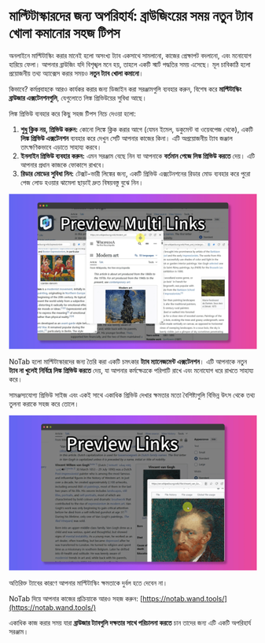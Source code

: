 # মাল্টিটাস্কারদের জন্য অপরিহার্য: ব্রাউজিংয়ের সময় নতুন ট্যাব খোলা কমানোর সহজ টিপস

অনলাইনে মাল্টিটাস্কিং করার মানেই হলো অসংখ্য ট্যাব একসাথে সামলানো, কাজের প্রেক্ষাপট বদলানো, এবং মনোযোগ হারিয়ে ফেলা। আপনার ব্রাউজিং যদি বিশৃঙ্খল মনে হয়, তাহলে একটি স্মার্ট পদ্ধতির সময় এসেছে। মূল চাবিকাঠি হলো প্রয়োজনীয় তথ্য অ্যাক্সেস করার সময়ও **নতুন ট্যাব খোলা কমানো**।

কিভাবে? কর্মপ্রবাহকে আরও কার্যকর করার জন্য ডিজাইন করা সরঞ্জামগুলি ব্যবহার করুন, বিশেষ করে **মাল্টিটাস্কিং ব্রাউজার এক্সটেনশনগুলি**, যেগুলোতে লিঙ্ক প্রিভিউয়ের সুবিধা আছে।

লিঙ্ক প্রিভিউ ব্যবহার করে কিছু সহজ টিপস নিচে দেওয়া হলো:

1.  **শুধু ক্লিক নয়, প্রিভিউ করুন:** কোনো লিঙ্কে ক্লিক করার আগে (যেমন ইমেল, ডকুমেন্ট বা ওয়েবপেজ থেকে), একটি **লিঙ্ক প্রিভিউ এক্সটেনশন** ব্যবহার করে দেখুন সেটি আপনার কাজের কিনা। এটি অপ্রয়োজনীয় ট্যাব জঞ্জাল তাৎক্ষণিকভাবে এড়াতে সাহায্য করবে।
2.  **ইনলাইন প্রিভিউ ব্যবহার করুন:** এমন সরঞ্জাম বেছে নিন যা আপনাকে **বর্তমান পেজে লিঙ্ক প্রিভিউ করতে** দেয়। এটি আপনার প্রধান কাজকে ফোকাসে রাখবে।
3.  **রিডার মোডের সুবিধা নিন:** টেক্সট-ভারী লিঙ্কের জন্য, একটি প্রিভিউ এক্সটেনশনের রিডার মোড ব্যবহার করে পুরো পেজ লোড হওয়ার ঝামেলা ছাড়াই দ্রুত বিষয়বস্তু বুঝে নিন।

![লিঙ্ক প্রিভিউয়ের সাথে মাল্টিটাস্কিং](../images/notab1.png)

NoTab হলো মাল্টিটাস্কারদের জন্য তৈরি করা একটি চমৎকার **ট্যাব ম্যানেজমেন্ট এক্সটেনশন**। এটি আপনাকে নতুন **ট্যাব না খুলেই নির্বিঘ্নে লিঙ্ক প্রিভিউ করতে** দেয়, যা আপনার কর্মক্ষেত্রকে পরিপাটি রাখে এবং মনোযোগ ধরে রাখতে সাহায্য করে।

সামঞ্জস্যযোগ্য প্রিভিউ সাইজ এবং একই সাথে একাধিক প্রিভিউ দেখার ক্ষমতার মতো বৈশিষ্ট্যগুলি বিভিন্ন উৎস থেকে তথ্য তুলনা করাকে সহজ করে তোলে।

![NoTab একাধিক প্রিভিউ বৈশিষ্ট্য](../images/notab2.png)

অতিরিক্ত ট্যাবের কারণে আপনার মাল্টিটাস্কিং ক্ষমতাকে দুর্বল হতে দেবেন না।

NoTab দিয়ে আপনার কাজের প্রক্রিয়াকে আরও সহজ করুন: [https://notab.wand.tools/](https://notab.wand.tools/)

একাধিক কাজ করার সময় যারা **ব্রাউজার ট্যাবগুলি দক্ষতার সাথে পরিচালনা করতে** চান তাদের জন্য এটি একটি অপরিহার্য সরঞ্জাম।
